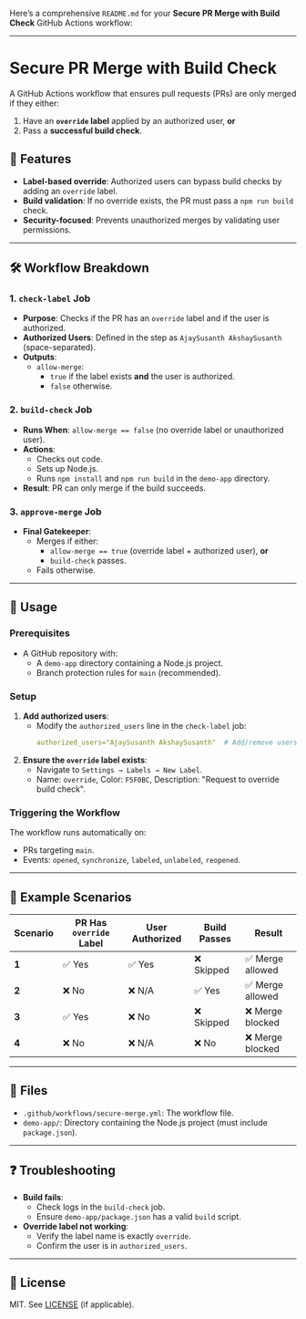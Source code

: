 Here’s a comprehensive `README.md` for your **Secure PR Merge with Build Check** GitHub Actions workflow:

---

# Secure PR Merge with Build Check

A GitHub Actions workflow that ensures pull requests (PRs) are only merged if they either:
1. Have an **`override` label** applied by an authorized user, **or**
2. Pass a **successful build check**.

## 📌 Features
- **Label-based override**: Authorized users can bypass build checks by adding an `override` label.
- **Build validation**: If no override exists, the PR must pass a `npm run build` check.
- **Security-focused**: Prevents unauthorized merges by validating user permissions.

---

## 🛠️ Workflow Breakdown

### 1. **`check-label` Job**
- **Purpose**: Checks if the PR has an `override` label and if the user is authorized.
- **Authorized Users**: Defined in the step as `AjaySusanth AkshaySusanth` (space-separated).
- **Outputs**:
  - `allow-merge`: 
    - `true` if the label exists **and** the user is authorized.
    - `false` otherwise.

### 2. **`build-check` Job**
- **Runs When**: `allow-merge == false` (no override label or unauthorized user).
- **Actions**:
  - Checks out code.
  - Sets up Node.js.
  - Runs `npm install` and `npm run build` in the `demo-app` directory.
- **Result**: PR can only merge if the build succeeds.

### 3. **`approve-merge` Job**
- **Final Gatekeeper**:
  - Merges if either:
    - `allow-merge == true` (override label + authorized user), **or**
    - `build-check` passes.
  - Fails otherwise.

---

## 🔧 Usage

### Prerequisites
- A GitHub repository with:
  - A `demo-app` directory containing a Node.js project.
  - Branch protection rules for `main` (recommended).

### Setup
1. **Add authorized users**:
   - Modify the `authorized_users` line in the `check-label` job:
     ```yaml
     authorized_users="AjaySusanth AkshaySusanth"  # Add/remove users as needed
     ```
2. **Ensure the `override` label exists**:
   - Navigate to `Settings → Labels → New Label`.
   - Name: `override`, Color: `F5F0BC`, Description: "Request to override build check".

### Triggering the Workflow
The workflow runs automatically on:
- PRs targeting `main`.
- Events: `opened`, `synchronize`, `labeled`, `unlabeled`, `reopened`.

---

## 🚀 Example Scenarios

| Scenario | PR Has `override` Label | User Authorized | Build Passes | Result |
|----------|-------------------------|-----------------|--------------|--------|
| **1**    | ✅ Yes                   | ✅ Yes           | ❌ Skipped    | ✅ Merge allowed |
| **2**    | ❌ No                    | ❌ N/A           | ✅ Yes        | ✅ Merge allowed |
| **3**    | ✅ Yes                   | ❌ No            | ❌ Skipped    | ❌ Merge blocked |
| **4**    | ❌ No                    | ❌ N/A           | ❌ No         | ❌ Merge blocked |

---

## 📂 Files
- `.github/workflows/secure-merge.yml`: The workflow file.
- `demo-app/`: Directory containing the Node.js project (must include `package.json`).

---

## ❓ Troubleshooting
- **Build fails**:
  - Check logs in the `build-check` job.
  - Ensure `demo-app/package.json` has a valid `build` script.
- **Override label not working**:
  - Verify the label name is exactly `override`.
  - Confirm the user is in `authorized_users`.

---

## 📜 License
MIT. See [LICENSE](LICENSE) (if applicable).
